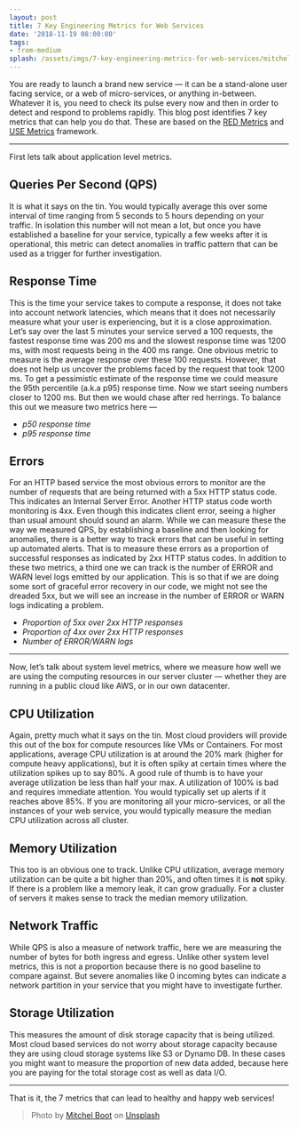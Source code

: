 ```yaml
---
layout: post
title: 7 Key Engineering Metrics for Web Services
date: '2018-11-19 08:00:00'
tags:
- from-medium
splash: /assets/imgs/7-key-engineering-metrics-for-web-services/mitchel-boot-hOf9BaYUN88-unsplash.jpg
---
```


You are ready to launch a brand new service — it can be a stand-alone user facing service, or a web of micro-services, or anything in-between. Whatever it is, you need to check its pulse every now and then in order to detect and respond to problems rapidly. This blog post identifies 7 key metrics that can help you do that. These are based on the [RED Metrics](https://www.weave.works/blog/the-red-method-key-metrics-for-microservices-architecture/) and [USE Metrics](http://www.brendangregg.com/usemethod.html) framework.

* * *

First lets talk about application level metrics.

## Queries Per Second (QPS)

It is what it says on the tin. You would typically average this over some interval of time ranging from 5 seconds to 5 hours depending on your traffic. In isolation this number will not mean a lot, but once you have established a baseline for your service, typically a few weeks after it is operational, this metric can detect anomalies in traffic pattern that can be used as a trigger for further investigation.

## Response Time

This is the time your service takes to compute a response, it does not take into account network latencies, which means that it does not necessarily measure what your user is experiencing, but it is a close approximation. Let’s say over the last 5 minutes your service served a 100 requests, the fastest response time was 200 ms and the slowest response time was 1200 ms, with most requests being in the 400 ms range. One obvious metric to measure is the average response over these 100 requests. However, that does not help us uncover the problems faced by the request that took 1200 ms. To get a pessimistic estimate of the response time we could measure the 95th percentile (a.k.a p95) response time. Now we start seeing numbers closer to 1200 ms. But then we would chase after red herrings. To balance this out we measure two metrics here —

- _p50 response time_
- _p95 response time_

## Errors

For an HTTP based service the most obvious errors to monitor are the number of requests that are being returned with a 5xx HTTP status code. This indicates an Internal Server Error. Another HTTP status code worth monitoring is 4xx. Even though this indicates client error, seeing a higher than usual amount should sound an alarm. While we can measure these the way we measured QPS, by establishing a baseline and then looking for anomalies, there is a better way to track errors that can be useful in setting up automated alerts. That is to measure these errors as a proportion of successful responses as indicated by 2xx HTTP status codes. In addition to these two metrics, a third one we can track is the number of ERROR and WARN level logs emitted by our application. This is so that if we are doing some sort of graceful error recovery in our code, we might not see the dreaded 5xx, but we will see an increase in the number of ERROR or WARN logs indicating a problem.

- _Proportion of 5xx over 2xx HTTP responses_
- _Proportion of 4xx over 2xx HTTP responses_
- _Number of ERROR/WARN logs_

* * *

Now, let’s talk about system level metrics, where we measure how well we are using the computing resources in our server cluster — whether they are running in a public cloud like AWS, or in our own datacenter.

## CPU Utilization

Again, pretty much what it says on the tin. Most cloud providers will provide this out of the box for compute resources like VMs or Containers. For most applications, average CPU utilization is at around the 20% mark (higher for compute heavy applications), but it is often spiky at certain times where the utilization spikes up to say 80%. A good rule of thumb is to have your average utilization be less than half your max. A utilization of 100% is bad and requires immediate attention. You would typically set up alerts if it reaches above 85%. If you are monitoring all your micro-services, or all the instances of your web service, you would typically measure the median CPU utilization across all cluster.

## Memory Utilization

This too is an obvious one to track. Unlike CPU utilization, average memory utilization can be quite a bit higher than 20%, and often times it is **not** spiky. If there is a problem like a memory leak, it can grow gradually. For a cluster of servers it makes sense to track the median memory utilization.

## Network Traffic

While QPS is also a measure of network traffic, here we are measuring the number of bytes for both ingress and egress. Unlike other system level metrics, this is not a proportion because there is no good baseline to compare against. But severe anomalies like 0 incoming bytes can indicate a network partition in your service that you might have to investigate further.

## Storage Utilization

This measures the amount of disk storage capacity that is being utilized. Most cloud based services do not worry about storage capacity because they are using cloud storage systems like S3 or Dynamo DB. In these cases you might want to measure the proportion of new data added, because here you are paying for the total storage cost as well as data I/O.

* * *

That is it, the 7 metrics that can lead to healthy and happy web services!

> Photo by [Mitchel Boot](https://unsplash.com/@valeon?utm_source=unsplash&utm_medium=referral&utm_content=creditCopyText) on [Unsplash](https://unsplash.com/s/photos/metrics?utm_source=unsplash&utm_medium=referral&utm_content=creditCopyText)

